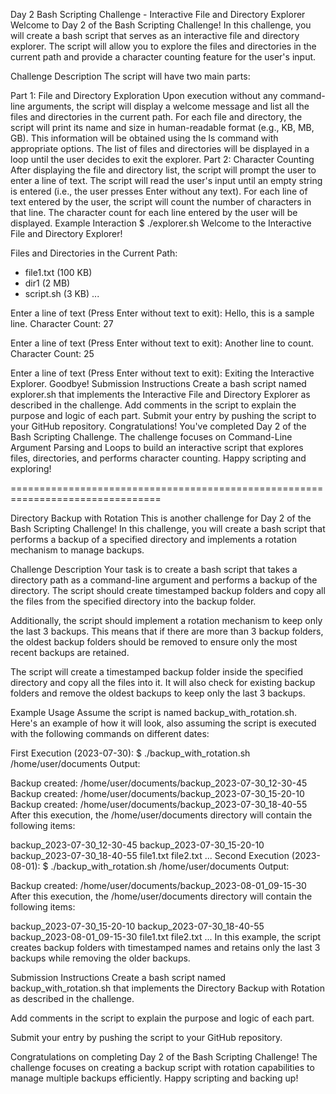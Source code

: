 Day 2 Bash Scripting Challenge - Interactive File and Directory Explorer
Welcome to Day 2 of the Bash Scripting Challenge! In this challenge, you will create a bash script that serves as an interactive file and directory explorer. The script will allow you to explore the files and directories in the current path and provide a character counting feature for the user's input.

Challenge Description
The script will have two main parts:

Part 1: File and Directory Exploration
Upon execution without any command-line arguments, the script will display a welcome message and list all the files and directories in the current path.
For each file and directory, the script will print its name and size in human-readable format (e.g., KB, MB, GB). This information will be obtained using the ls command with appropriate options.
The list of files and directories will be displayed in a loop until the user decides to exit the explorer.
Part 2: Character Counting
After displaying the file and directory list, the script will prompt the user to enter a line of text.
The script will read the user's input until an empty string is entered (i.e., the user presses Enter without any text).
For each line of text entered by the user, the script will count the number of characters in that line.
The character count for each line entered by the user will be displayed.
Example Interaction
$ ./explorer.sh
Welcome to the Interactive File and Directory Explorer!

Files and Directories in the Current Path:
- file1.txt (100 KB)
- dir1 (2 MB)
- script.sh (3 KB)
...

Enter a line of text (Press Enter without text to exit): Hello, this is a sample line.
Character Count: 27

Enter a line of text (Press Enter without text to exit): Another line to count.
Character Count: 25

Enter a line of text (Press Enter without text to exit):
Exiting the Interactive Explorer. Goodbye!
Submission Instructions
Create a bash script named explorer.sh that implements the Interactive File and Directory Explorer as described in the challenge.
Add comments in the script to explain the purpose and logic of each part.
Submit your entry by pushing the script to your GitHub repository.
Congratulations! You've completed Day 2 of the Bash Scripting Challenge. The challenge focuses on Command-Line Argument Parsing and Loops to build an interactive script that explores files, directories, and performs character counting. Happy scripting and exploring!


================================================================================

Directory Backup with Rotation
This is another challenge for Day 2 of the Bash Scripting Challenge! In this challenge, you will create a bash script that performs a backup of a specified directory and implements a rotation mechanism to manage backups.

Challenge Description
Your task is to create a bash script that takes a directory path as a command-line argument and performs a backup of the directory. The script should create timestamped backup folders and copy all the files from the specified directory into the backup folder.

Additionally, the script should implement a rotation mechanism to keep only the last 3 backups. This means that if there are more than 3 backup folders, the oldest backup folders should be removed to ensure only the most recent backups are retained.

The script will create a timestamped backup folder inside the specified directory and copy all the files into it. It will also check for existing backup folders and remove the oldest backups to keep only the last 3 backups.

Example Usage
Assume the script is named backup_with_rotation.sh. Here's an example of how it will look, also assuming the script is executed with the following commands on different dates:

First Execution (2023-07-30):
$ ./backup_with_rotation.sh /home/user/documents
Output:

Backup created: /home/user/documents/backup_2023-07-30_12-30-45
Backup created: /home/user/documents/backup_2023-07-30_15-20-10
Backup created: /home/user/documents/backup_2023-07-30_18-40-55
After this execution, the /home/user/documents directory will contain the following items:

backup_2023-07-30_12-30-45
backup_2023-07-30_15-20-10
backup_2023-07-30_18-40-55
file1.txt
file2.txt
...
Second Execution (2023-08-01):
$ ./backup_with_rotation.sh /home/user/documents
Output:

Backup created: /home/user/documents/backup_2023-08-01_09-15-30
After this execution, the /home/user/documents directory will contain the following items:

backup_2023-07-30_15-20-10
backup_2023-07-30_18-40-55
backup_2023-08-01_09-15-30
file1.txt
file2.txt
...
In this example, the script creates backup folders with timestamped names and retains only the last 3 backups while removing the older backups.

Submission Instructions
Create a bash script named backup_with_rotation.sh that implements the Directory Backup with Rotation as described in the challenge.

Add comments in the script to explain the purpose and logic of each part.

Submit your entry by pushing the script to your GitHub repository.

Congratulations on completing Day 2 of the Bash Scripting Challenge! The challenge focuses on creating a backup script with rotation capabilities to manage multiple backups efficiently. Happy scripting and backing up!